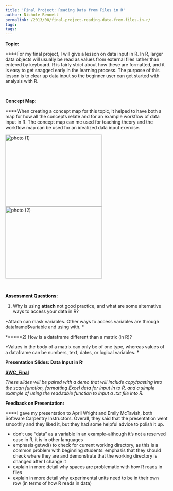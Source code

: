 ```yaml
---
title: 'Final Project: Reading Data from Files in R'
author: Nichole Bennett
permalink: /2013/08/final-project-reading-data-from-files-in-r/
tags:
tags:
---
```

**Topic:**

****For my final project, I will give a lesson on data input in R. In R, larger data objects will usually be read as values from external files rather than entered by keyboard. R is fairly strict about how these are formatted, and it is easy to get snagged early in the learning process. The purpose of this lesson is to clear up data input so the beginner user can get started with analysis with R.

&nbsp;

**Concept Map:**

****When creating a concept map for this topic, it helped to have both a map for how all the concepts relate and for an example workflow of data input in R. The concept map can me used for teaching theory and the workflow map can be used for an idealized data input exercise.

[<img class="alignnone size-medium wp-image-3835" alt="photo (1)" src="http://teaching.software-carpentry.org/wp-content/uploads/2013/08/photo-1-300x224.jpg" width="300" height="224" />][1] [<img class="alignnone size-medium wp-image-3836" alt="photo (2)" src="http://teaching.software-carpentry.org/wp-content/uploads/2013/08/photo-2-300x224.jpg" width="300" height="224" />][2]

&nbsp;

<span style="color: #000000;"><b>Assessment Questions: </b></span>

1) Why is using **attach** not good practice, and what are some alternative ways to access your data in R?

*Attach can mask variables. Other ways to access variables are through dataframe$variable and using with. *

******2) How is a dataframe different than a matrix (in R)?

*Values in the body of a matrix can only be of one type, whereas values of a dataframe can be numbers, text, dates, or logical variables. *

**Presentation Slides: Data Input in R:**

**[SWC_Final][3]**

*These slides will be paired with a demo that will include copy/pasting into the scan function, formatting Excel data for input in to R, and a simple example of using the read.table function to input a .txt file into R.*

**Feedback on Presentation:**

****I gave my presentation to April Wright and Emily McTavish, both Software Carpentry Instructors. Overall, they said that the presentation went smoothly and they liked it, but they had some helpful advice to polish it up.

*   don&#8217;t use &#8220;data&#8221; as a variable in an example&#8211;although it&#8217;s not a reserved case in R, it is in other languages
*   emphasis getwd() to check for current working directory, as this is a common problem with beginning students: emphasis that they should check where they are and demonstrate that the working directory is changed after I change it
*   explain in more detail why spaces are problematic with how R reads in files
*   explain in more detail why experimental units need to be in their own row (in terms of how R reads in data)

&nbsp;

&nbsp;

 [1]: http://teaching.software-carpentry.org/wp-content/uploads/2013/08/photo-1.jpg
 [2]: http://teaching.software-carpentry.org/wp-content/uploads/2013/08/photo-2.jpg
 [3]: http://teaching.software-carpentry.org/wp-content/uploads/2013/08/SWC_Final.pdf
